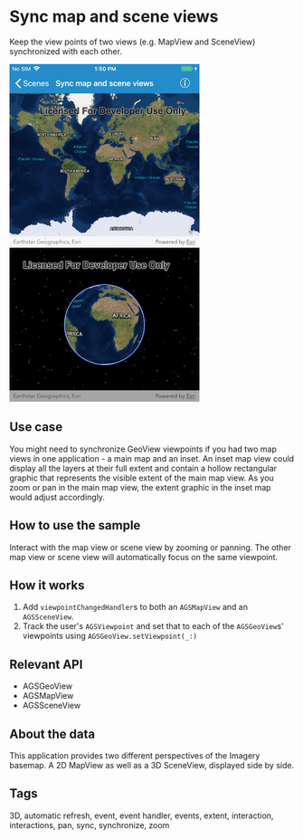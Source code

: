 # Sync map and scene views

Keep the view points of two views (e.g. MapView and SceneView) synchronized with each other.

![Sync map and scene views sample](sync-map-scene.png)

## Use case

You might need to synchronize GeoView viewpoints if you had two map views in one application - a main map and an inset. An inset map view could display all the layers at their full extent and contain a hollow rectangular graphic that represents the visible extent of the main map view. As you zoom or pan in the main map view, the extent graphic in the inset map would adjust accordingly.

## How to use the sample

Interact with the map view or scene view by zooming or panning. The other map view or scene view will automatically focus on the same viewpoint.

## How it works

1. Add `viewpointChangedHandler`s to both an `AGSMapView` and an `AGSSceneView`.
2. Track the user's `AGSViewpoint` and set that to each of the `AGSGeoView`s' viewpoints using `AGSGeoView.setViewpoint(_:)`

## Relevant API

* AGSGeoView
* AGSMapView
* AGSSceneView

## About the data

This application provides two different perspectives of the Imagery basemap. A 2D MapView as well as a 3D SceneView, displayed side by side.

## Tags

3D, automatic refresh, event, event handler, events, extent, interaction, interactions, pan, sync, synchronize, zoom
